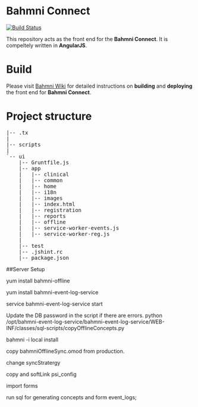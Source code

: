# Bahmni Connect

[![Build Status](https://travis-ci.org/Bahmni/openmrs-module-bahmniapps.svg?branch=master)](https://travis-ci.org/Bahmni/openmrs-module-bahmniapps)

This repository acts as the front end for the **Bahmni Connect**. It is compeltely written in **AngularJS**.


# Build

Please visit [Bahmni Wiki](https://bahmni.atlassian.net/wiki/spaces/BAH/pages/46432277/Bahmni+Connect+development) for detailed instructions on **building** and **deploying** the front end for **Bahmni Connect**.

# Project structure

<pre>
|-- .tx
|   
|-- scripts
|	
`-- ui
    |-- Gruntfile.js
    |-- app
    |   |-- clinical
    |   |-- common
    |   |-- home
    |	|-- i18n
    |   |-- images
    |   |-- index.html
    |   |-- registration
    |   |-- reports
    |   |-- offline
    |   |-- service-worker-events.js
    |   |-- service-worker-reg.js
    |
    |-- test
    |-- .jshint.rc
    |-- package.json
</pre>


##Server Setup

yum install bahmni-offline

yum install bahmni-event-log-service

service bahmni-event-log-service start

Update the DB password in the script if there are errors.
python /opt/bahmni-event-log-service/bahmni-event-log-service/WEB-INF/classes/sql-scripts/copyOfflineConcepts.py

bahmni -i local install

copy bahmniOfflineSync.omod from production.

change syncStratergy

copy and softLink psi_config

import forms

run sql for generating concepts and form event_logs;
